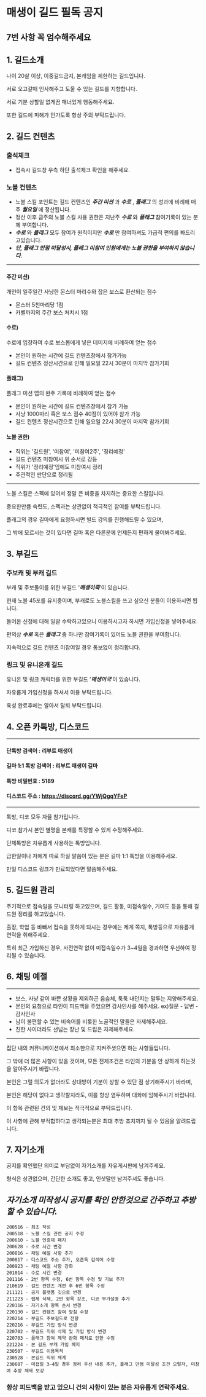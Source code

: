 # 매생이 길드 필독 공지

## 7번 사항 꼭 엄수해주세요

## 1. 길드소개
나이 20살 이상, 이중길드금지, 본캐임을 제한하는 길드입니다.

서로 오고갈때 인사해주고 도울 수 있는 길드를 지향합니다.

서로 기분 상할일 없게끔 매너있게 행동해주세요.

또한 길드에 피해가 안가도록 항상 주의 부탁드립니다.


## 2. 길드 컨텐츠
### 출석체크
- 접속시 길드창 우측 하단 출석체크 확인을 해주세요.

### 노블 컨텐츠
 - 노블 스킬 포인트는 길드 컨텐츠인 ___주간 미션___ 과 ___수로___ , ___플래그___ 의 성과에 비례해 매주 ___월요일___ 에 정산됩니다.
 - 정산 이후 금주의 노블 스킬 사용 권한은 지난주 ___수로___ 와 ___플래그___ 참여기록이 있는 분께 부여합니다.
 - ___수로___ 와 ___플래그___ 모두 참여가 원칙이지만 ___수로___ 만 참여하셔도 가급적 편의를 봐드리고있습니다.
 - ___단, 플래그 만점 미달성시, 플래그 미참여 인원에게는 노블 권한을 부여하지 않습니다.___

***
#### 주간 미션)
개인이 일주일간 사냥한 몬스터 마리수와 잡은 보스로 환산되는 점수
 - 몬스터 5천마리당 1점
 - 카벨까지의 주간 보스 처치시 1점

#### 수로)
수로에 입장하여 수로 보스몹에게 넣은 데미지에 비례하여 얻는 점수
 - 본인이 원하는 시간에 길드 컨텐츠창에서 참가가능
 - 길드 컨텐츠 정산시간으로 인해 일요일 22시 30분이 마지막 참가기회

#### 플래그)
플래그 미션 맵의 완주 기록에 비례하여 얻는 점수
 - 본인이 원하는 시간에 길드 컨텐츠창에서 참가 가능
 - 사냥 1000마리 혹은 보스 점수 40점이 있어야 참가 가능
 - 길드 컨텐츠 정산시간으로 인해 일요일 22시 30분이 마지막 참가기회

#### 노블 권한)
 - 직위는 '길드원', '미참여', '미참여2주', '정리예정'
 - 길드 컨텐츠 미참여시 위 순서로 강등
 - 직위가 '정리예정'임에도 미참여시 정리
 - 주관적인 판단으로 정리될 

***

노블 스킬은 스펙에 있어서 정말 큰 비중을 차지하는 중요한 스킬입니다.

중요한만큼 숙련도, 스펙과는 상관없이 적극적인 참여를 부탁드립니다.

플래그의 경우 길마에게 요청하시면 빌드 강의를 진행해드릴 수 있으며,

그 밖에 모르시는 것이 있다면 길마 혹은 다른분께 언제든지 편하게 물어봐주세요.


## 3. 부길드
### 주보캐 및 부캐 길드
부캐 및 주보돌이를 위한 부길드 '___매생이죽___'이 있습니다.

현재 노블 45포를 유지중이며, 부캐로도 노블스킬을 쓰고 싶으신 분들이 이용하시면 됩니다.

들어온 신청에 대해 일괄 수락하고있으니 이용하시고자 하시면 가입신청을 넣어주세요.

편의상 ___수로___ 혹은 ___플래그___ 중 하나만 참여기록이 있어도 노블 권한을 부여합니다.

지속적으로 길드 컨텐츠 미참여일 경우 통보없이 정리합니다.

### 링크 및 유니온캐 길드
유니온 및 링크 캐릭터를 위한 부길드 '___매생이국___'이 있습니다.

자유롭게 가입신청을 하셔서 이용 부탁드립니다.

육성 완료후에는 알아서 탈퇴 부탁드립니다.


## 4. 오픈 카톡방, 디스코드
***
#### 단톡방 검색어 : 리부트 매생이
#### 길마 1:1 톡방 검색어 : 리부트 매생이 길마
#### 톡방 비밀번호 : 5189
#### 디스코드 주소 : https://discord.gg/YWjQgqYFeP
***
톡방, 디코 모두 자율 참가입니다.

디코 참가시 본인 별명을 본캐를 특정할 수 있게 수정해주세요.

단체톡방은 자유롭게 사용하는 톡방입니다.

급한일이나 저에게 따로 하실 말씀이 있는 분은 길마 1:1 톡방을 이용해주세요.

만일 디스코드 링크가 만료되었다면 말씀해주세요.


## 5. 길드원 관리
주기적으로 접속일을 모니터링 하고있으며, 길드 활동, 미접속일수, 기여도 등을 통해 길드원 정리를 하고있습니다.

출장, 학업 등 바빠서 접속을 못하게 되시는 경우에는 제게 쪽지, 톡방등으로 자유롭게 연락을 취해주세요.

특히 최근 가입하신 경우, 사전연락 없이 미접속일수가 3~4일을 경과하면 우선하여 정리될 수 있습니다.


## 6. 채팅 예절
***
 - 보스, 사냥 같이 바쁜 상황을 제외하곤 음슴체, 툭툭 내던지는 말투는 지양해주세요.
 - 본인의 요청으로 타인이 피드백을 주었으면 감사인사를 해주세요. ex)질문 - 답변 - 감사인사
 - 남이 불편할 수 있는 비속어를 비롯한 노골적인 말들은 자제해주세요.
 - 친한 사이더라도 선넘는 장난 및 드립은 자제해주세요.

***

집단 내의 커뮤니케이션에서 최소한으로 지켜주셧으면 하는 사항들입니다.

그 밖에 더 많은 사항이 있을 것이며, 모든 전제조건은 타인의 기분을 안 상하게 하는것을 알아주시기 바랍니다.

본인은 그럴 의도가 없더라도 상대방이 기분이 상할 수 있단 점 상기해주시기 바라며,

본인은 해당이 없다고 생각할지라도, 이를 항상 염두하며 대화에 임해주시기 바랍니다.

이 항목 관련된 건의 및 제보는 적극적으로 부탁드립니다.

이 사항에 관해 부적합하다고 생각되는분은 최대 추방 조치까지 될 수 있음을 알려드립니다.

## 7. 자기소개
공지를 확인했단 의미로 부담없이 자기소개를 자유게시판에 남겨주세요.

형식은 상관없으며, 간단한 소개도 좋고, 인삿말만 남겨주셔도 좋습니다.

## ___자기소개 미작성시 공지를 확인 안한것으로 간주하고 추방할 수 있습니다.___


```
200516 - 최초 작성
200518 - 노블 스킬 관련 공지 수정
200610 - 노블 인증제 폐지
200628 - 수로 시간 변경
200816 - 채팅 예절 사항 추가
200817 - 디스코드 주소 추가, 오픈톡 검색어 수정
200923 - 채팅 예절 사항 강화
201014 - 수로 시간 변경
201116 - 2번 항목 수정, 6번 항목 수정 및 기보 추가
210619 - 길드 컨텐츠 개편 후 6번 항목 수정
211121 - 공지 플랫폼 깃으로 변경
211223 - 렙제 삭제, 2번 항목 강조, 디코 부가설명 추가
220116 - 자기소개 항목 순서 변경
220130 - 길드 컨텐츠 참여 방침 수정
220214 - 부길드 주보길드로 전향
220216 - 부길드 가입 방식 변경
220702 - 부길드 직위 삭제 및 가입 방식 변경
220703 - 플래그 참여 제약 완화 패치로 인한 수정
221224 - 본 길드 부캐 가입 폐지
230507 - 부길드 이용목적
230528 - 본길드 직위 체계 
230607 - 미접일 3~4일 경우 정리 우선 내용 추가, 플래그 만점 미달성 조건 오탈자, 미참여 추방 체제 보강
```

### 항상 피드백을 받고 있으니 건의 사항이 있는 분은 자유롭게 연락주세요.
